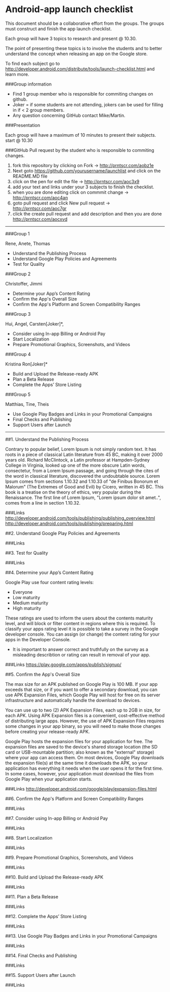 # Android-app launch checklist



This document should be a collaborative effort from the groups. 
The groups must construct and finish the app launch checklist.

Each group will have 3 topics to research and present @ 10.30.

The point of presenting these topics is to involve the students and to better understand the concept when releasing an app on the
Google store.

To find each subject go to http://developer.android.com/distribute/tools/launch-checklist.html and learn more. 

###Group information

* Find 1 group member who is responsible for commiting changes on github.
* Joker = if some students are not attending, jokers can be used for filling in if < 2 group members.
* Any question concerning GitHub contact Mike/Martin.


###Presentation

Each group will have a maximum of 10 minutes to present their subjects. start @ 10.30


###GitHub Pull request by the student who is responsible to commiting changes.

1. fork this repository by clicking on Fork -> http://prntscr.com/aobz1e
2. Next goto https://github.com/yourusername/launchlist and click on the README.MD file
3. click on the pen for edit the file -> http://prntscr.com/aoc3x9
4. add your text and links under your 3 subjects to finish the checklist.
5. when you are done editing click on commmit change -> http://prntscr.com/aoc4an
6. goto pull request and click New pull request -> http://prntscr.com/aoc7gr
7. click the create pull request and add description and then you are done http://prntscr.com/aocxvd

-----

###Group 1

Rene,
Anete,
Thomas

* Understand the Publishing Process
* Understand Google Play Policies and Agreements
* Test for Quality

###Group 2

Christoffer,
Jimmi

* Determine your App’s Content Rating
* Confirm the App's Overall Size
* Confirm the App's Platform and Screen Compatibility Ranges

###Group 3

Hui,
Angel,
Carsten[Joker]*,

* Consider using In-app Billing or Android Pay
* Start Localization
* Prepare Promotional Graphics, Screenshots, and Videos

###Group 4

Kristina
Ron[Joker]*

* Build and Upload the Release-ready APK
* Plan a Beta Release
* Complete the Apps’ Store Listing

###Group 5

Matthias,
Tine,
Theis


* Use Google Play Badges and Links in your Promotional Campaigns
* Final Checks and Publishing
* Support Users after Launch
 




-----




##1. Understand the Publishing Process

Contrary to popular belief, Lorem Ipsum is not simply random text. It has roots in a piece of classical Latin literature from 45 BC, making it over 2000 years old. Richard McClintock, a Latin professor at Hampden-Sydney College in Virginia, looked up one of the more obscure Latin words, consectetur, from a Lorem Ipsum passage, and going through the cites of the word in classical literature, discovered the undoubtable source. Lorem Ipsum comes from sections 1.10.32 and 1.10.33 of "de Finibus Bonorum et Malorum" (The Extremes of Good and Evil) by Cicero, written in 45 BC. This book is a treatise on the theory of ethics, very popular during the Renaissance. The first line of Lorem Ipsum, "Lorem ipsum dolor sit amet..", comes from a line in section 1.10.32.

###Links
http://developer.android.com/tools/publishing/publishing_overview.html
http://developer.android.com/tools/publishing/preparing.html


##2. Understand Google Play Policies and Agreements

###Links

##3. Test for Quality

###Links


##4. Determine your App’s Content Rating

Google Play use four content rating levels:

- Everyone
- Low maturity
- Medium maturity
- High maturity

These ratings are used to inform the users about the contents maturity level, and will block or filter content in regions where this is required.
To classify your apps rating level it is possible to take a survey in the Google developer console.
You can assign (or change) the content rating for your apps in the Developer Console.

- It is important to answer correct and truthfully on the survey as a misleading describtion or rating can result in removal of your app.

###Links
https://play.google.com/apps/publish/signup/


##5. Confirm the App's Overall Size

The max size for an APK published on Google Play is 100 MB. If your app exceeds that size, or if you want to offer a secondary download, you can use APK Expansion Files, which Google Play will host for free on its server infrastructure and automatically handle the download to devices.

You can use up to two (2) APK Expansion Files, each up to 2GB in size, for each APK.
Using APK Expansion files is a convenient, cost-effective method of distributing large apps. However, the use of APK Expansion Files requires some changes in your app binary, so you will need to make those changes before creating your release-ready APK.

Google Play hosts the expansion files for your application for free. 
The expansion files are saved to the device's shared storage location (the SD card or USB-mountable partition; also known as the "external" storage) where your app can access them. On most devices, Google Play downloads the expansion file(s) at the same time it downloads the APK, so your application has everything it needs when the user opens it for the first time. In some cases, however, your application must download the files from Google Play when your application starts.

###Links
http://developer.android.com/google/play/expansion-files.html

##6. Confirm the App's Platform and Screen Compatibility Ranges



###Links


##7. Consider using In-app Billing or Android Pay

###Links



##8. Start Localization

###Links


##9. Prepare Promotional Graphics, Screenshots, and Videos

###Links


##10. Build and Upload the Release-ready APK

###Links



##11. Plan a Beta Release

###Links

##12. Complete the Apps’ Store Listing

###Links


##13. Use Google Play Badges and Links in your Promotional Campaigns

###Links


##14. Final Checks and Publishing

###Links


##15. Support Users after Launch

###Links






